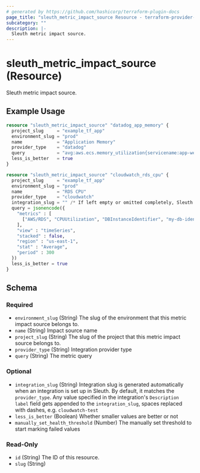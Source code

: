 ```yaml
---
# generated by https://github.com/hashicorp/terraform-plugin-docs
page_title: "sleuth_metric_impact_source Resource - terraform-provider-sleuth"
subcategory: ""
description: |-
  Sleuth metric impact source.
---
```


# sleuth_metric_impact_source (Resource)

Sleuth metric impact source.

## Example Usage

```terraform
resource "sleuth_metric_impact_source" "datadog_app_memory" {
  project_slug     = "example_tf_app"
  environment_slug = "prod"
  name             = "Application Memory"
  provider_type    = "datadog"
  query            = "avg:aws.ecs.memory_utilization{servicename:app-web}"
  less_is_better   = true
}

resource "sleuth_metric_impact_source" "cloudwatch_rds_cpu" {
  project_slug     = "example_tf_app"
  environment_slug = "prod"
  name             = "RDS CPU"
  provider_type    = "cloudwatch"
  integration_slug = "" /* If left empty or omitted completely, Sleuth will revert to `integration_slug == provider_type` */
  query = jsonencode({
    "metrics" : [
      ["AWS/RDS", "CPUUtilization", "DBInstanceIdentifier", "my-db-identifier", { "id" : "m1" }]
    ],
    "view" : "timeSeries",
    "stacked" : false,
    "region" : "us-east-1",
    "stat" : "Average",
    "period" : 300
  })
  less_is_better = true
}
```

<!-- schema generated by tfplugindocs -->
## Schema

### Required

- `environment_slug` (String) The slug of the environment that this metric impact source belongs to.
- `name` (String) Impact source name
- `project_slug` (String) The slug of the project that this metric impact source belongs to.
- `provider_type` (String) Integration provider type
- `query` (String) The metric query

### Optional

- `integration_slug` (String) Integration slug is generated automatically when an integration is set up in Sleuth. By default, it matches the `provider_type`. Any value specified in the integration's `Description label` field gets appended to the `integration_slug`, spaces replaced with dashes, e.g. `cloudwatch-test`
- `less_is_better` (Boolean) Whether smaller values are better or not
- `manually_set_health_threshold` (Number) The manually set threshold to start marking failed values

### Read-Only

- `id` (String) The ID of this resource.
- `slug` (String)


